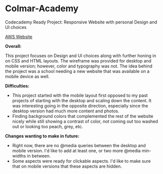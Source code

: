# Colmar-Academy
Codecademy Ready Project: Responsive Website with personal Design and UI choices

<a href="https://d1pabtkmdydeln.cloudfront.net/">AWS Website</a>

<b>Overall:</b>
<p>This project focuses on Design and UI choices along with further honing in on CSS and HTML layouts. 
The wireframe was provided for desktop and mobile version; however, color and typography was not. The idea behind the project was a school needing a new website that was available on a mobile device as well.</p>


<b>Difficulties:</b>
<ul>
<li> This project started with the mobile layout first opposed to my past projects of starting with the desktop and scaling down the content. It was interesting going in the opposite direction, especially since the desktop version had much more content and photos.</li>
<li> Finding background colors that complemented the rest of the website nicely while still showing a contrast of color, not coming out too washed out or looking too peach, grey, etc.</li>
</ul>


<b>Changes wanting to make in future:</b>
<ul>
<li>Right now, there are no @media queries between the desktop and mobile version. I'd like to add at least one, or two more @media min-widths in between.</li>
<li>Some aspects were ready for clickable aspects. I'd like to make sure that on mobile versions that these aspects are hidden.</li>
</ul>


